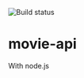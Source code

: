![Build status](https://travis-ci.org/emrejz/movie-api.svg?branch=master)

# movie-api
With node.js
